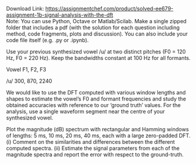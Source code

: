 Download Link: https://assignmentchef.com/product/solved-ee679-assignment-1b-signal-analysis-with-the-dft
<br>
Note: You can use Python, Octave or Matlab/Scilab.  Make a single zipped folder that includes a pdf (with the solution for each question including method, code fragments, plots and discussion). You can also include your code file itself (e.g. .py or .ipynb).

Use your previous synthesized vowel /u/ at two distinct pitches (F0 = 120 Hz, F0 = 220 Hz). Keep the bandwidths constant at 100 Hz for all formants.

Vowel F1, F2, F3

/u/ 300, 870, 2240

We would like to use the DFT computed with various window lengths and shapes to estimate the vowel’s F0 and formant frequencies and study the obtained accuracies with reference to our ‘ground truth’ values. For the analysis, use a single waveform segment near the centre of your synthesized vowel.

Plot the magnitude (dB) spectrum with rectangular and Hamming windows of lengths: 5 ms, 10 ms, 20 ms, 40 ms, each with a large zero-padded DFT.  (i) Comment on the similarities and differences between the different computed spectra. (ii) Estimate the signal parameters from each of the magnitude spectra and report the error with respect to the ground-truth.


